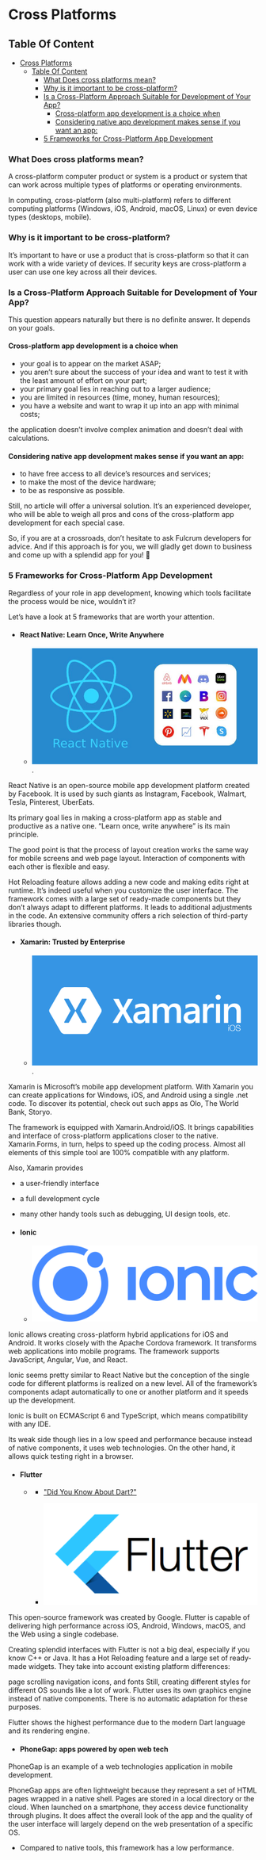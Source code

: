 # Cross Platforms

## Table Of Content
<!-- TOC -->

- [Cross Platforms](#cross-platforms)
  - [Table Of Content](#table-of-content)
    - [What Does cross platforms mean?](#what-does-cross-platforms-mean)
    - [Why is it important to be cross-platform?](#why-is-it-important-to-be-cross-platform)
    - [Is a Cross-Platform Approach Suitable for Development of Your App?](#is-a-cross-platform-approach-suitable-for-development-of-your-app)
      - [Cross-platform app development is a choice when](#cross-platform-app-development-is-a-choice-when)
      - [Considering native app development makes sense if you want an app:](#considering-native-app-development-makes-sense-if-you-want-an-app)
    - [5 Frameworks for Cross-Platform App Development](#5-frameworks-for-cross-platform-app-development)

<!-- /TOC -->

### What Does cross platforms mean?

A cross-platform computer product or system is a product or system that can work across multiple types of platforms or operating environments.

In computing, cross-platform (also multi-platform) refers to different computing platforms (Windows, iOS, Android, macOS, Linux) or even device types (desktops, mobile).

### Why is it important to be cross-platform?

It’s important to have or use a product that is cross-platform so that it can work with a wide variety of devices. If security keys are cross-platform a user can use one key across all their devices.

### Is a Cross-Platform Approach Suitable for Development of Your App?

This question appears naturally but there is no definite answer. It depends on your goals.

#### Cross-platform app development is a choice when

- your goal is to appear on the market ASAP;
- you aren’t sure about the success of your idea and want to test it with the least amount of effort on your part;
- your primary goal lies in reaching out to a larger audience;
- you are limited in resources (time, money, human resources);
- you have a website and want to wrap it up into an app with minimal costs;

the application doesn’t involve complex animation and doesn’t deal with calculations.

#### Considering native app development makes sense if you want an app:

- to have free access to all device’s resources and services;
- to make the most of the device hardware;
- to be as responsive as possible.

Still, no article will offer a universal solution. It’s an experienced developer, who will be able to weigh all pros and cons of the cross-platform app development for each special case.

So, if you are at a crossroads, don’t hesitate to ask Fulcrum developers for advice. And if this approach is for you, we will gladly get down to business and come up with a splendid app for you! 🙂

### 5 Frameworks for Cross-Platform App Development

Regardless of your role in app development, knowing which tools facilitate the process would be nice, wouldn’t it?

Let’s have a look at 5 frameworks that are worth your attention.

- #### React Native: Learn Once, Write Anywhere
    - !["React photo "](./react.jpeg).

React Native is an open-source mobile app development platform created by Facebook. It is used by such giants as Instagram, Facebook, Walmart, Tesla, Pinterest, UberEats.

Its primary goal lies in making a cross-platform app as stable and productive as a native one. “Learn once, write anywhere” is its main principle.

The good point is that the process of layout creation works the same way for mobile screens and web page layout. Interaction of components with each other is flexible and easy.

Hot Reloading feature allows adding a new code and making edits right at runtime. It’s indeed useful when you customize the user interface. The framework comes with a large set of ready-made components but they don’t always adapt to different platforms. It leads to additional adjustments in the code. An extensive community offers a rich selection of third-party libraries though.

- #### Xamarin: Trusted by Enterprise
    - !["XAMARIN Photo"](./xarmin.png).

Xamarin is Microsoft’s mobile app development platform. With Xamarin you can create applications for Windows, iOS, and Android using a single .net code. To discover its potential, check out such apps as Olo, The World Bank, Storyo.

The framework is equipped with Xamarin.Android/iOS. It brings capabilities and interface of cross-platform applications closer to the native. Xamarin.Forms, in turn, helps to speed up the coding process. Almost all elements of this simple tool are 100% compatible with any platform.

Also, Xamarin provides

- a user-friendly interface
- a full development cycle
- many other handy tools such as debugging, UI design tools, etc.

- #### Ionic
    - !["Ionic Photo"](./ionic.png)

Ionic allows creating cross-platform hybrid applications for iOS and Android. It works closely with the Apache Cordova framework. It transforms web applications into mobile programs. The framework supports JavaScript, Angular, Vue, and React.

Ionic seems pretty similar to React Native but the conception of the single code for different platforms is realized on a new level. All of the framework’s components adapt automatically to one or another platform and it speeds up the development.

Ionic is built on ECMAScript 6 and TypeScript, which means compatibility with any IDE.

Its weak side though lies in a low speed and performance because instead of native components, it uses web technologies.  On the other hand, it allows quick testing right in a browser.

- #### Flutter
  
  
  * - ["Did You Know About Dart?"](./Dart.md)
  
  
    - !["Flutter"](./flutter.png)

This open-source framework was created by Google. Flutter is capable of delivering high performance across iOS, Android, Windows, macOS, and the Web using a single codebase.

Creating splendid interfaces with Flutter is not a big deal, especially if you know C++ or Java. It has a Hot Reloading feature and a large set of ready-made widgets. They take into account existing platform differences:

page scrolling
navigation
icons, and fonts
Still, creating different styles for different OS sounds like a lot of work. Flutter uses its own graphics engine instead of native components. There is no automatic adaptation for these purposes.

Flutter shows the highest performance due to the modern Dart language and its rendering engine.

- #### PhoneGap: apps powered by open web tech

PhoneGap is an example of a web technologies application in mobile development.

PhoneGap apps are often lightweight because they represent a set of HTML pages wrapped in a native shell. Pages are stored in a local directory or the cloud. When launched on a smartphone, they access device functionality through plugins. It does affect the overall look of the app and the quality of the user interface will largely depend on the web presentation of a specific OS.

* Compared to native tools, this framework has a low performance.
